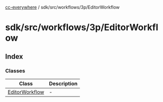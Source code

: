 [cc-everywhere](../../../../../index.md) / sdk/src/workflows/3p/EditorWorkflow

# sdk/src/workflows/3p/EditorWorkflow

## Index

### Classes

| Class | Description |
| ------ | ------ |
| [EditorWorkflow](classes/EditorWorkflow.md) | - |
